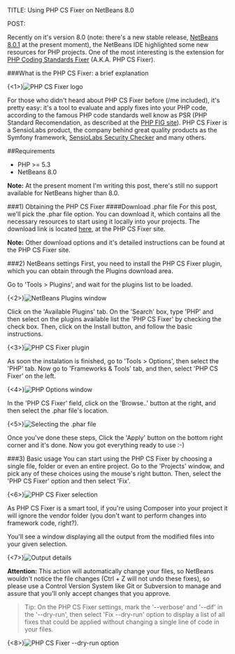 TITLE: Using PHP CS Fixer on NetBeans 8.0

POST:

Recently on it's version 8.0 (note: there's a new stable release, [NetBeans 8.0.1](https://netbeans.org/downloads/) at the present moment), the NetBeans IDE highlighted some new resources for PHP projects. One of the most interesting is the extension for  [PHP Coding Standards Fixer](http://cs.sensiolabs.org/) (A.K.A. PHP CS Fixer).

###What is the PHP CS Fixer: a brief explanation

{<1>}![PHP CS Fixer logo](https://33.media.tumblr.com/01739a44006c295a9ccd6d73ef72c741/tumblr_nc0vo2OkeT1qjtycto7_1280.png)

For those who didn't heard about PHP CS Fixer before (/me included), it's pretty easy: it's a tool to evaluate and apply fixes into your PHP code, according to the famous PHP code standards well know as PSR (PHP Standard Recomendation, as described at the [PHP FIG site](http://www.php-fig.org/)). PHP CS Fixer is a SensioLabs product, the company behind great quality products as the Symfony framework, [SensioLabs Security Checker](https://security.sensiolabs.org/) and many others.

##Requirements
* PHP >= 5.3
* NetBeans 8.0

**Note:** At the present moment I'm writing this post, there's still no support available for NetBeans higher than 8.0.

###1) Obtaining the PHP CS Fixer
####Download .phar file
For this post, we'll pick the .phar file option. You can download it, which contains all the necessary resources to start using it locally into your projects. The download link is located [here](http://get.sensiolabs.org/php-cs-fixer.phar), at the PHP CS Fixer site.

**Note:** Other download options and it's detailed instructions can be found at the PHP CS Fixer site.

###2) NetBeans settings
First, you need to install the PHP CS Fixer plugin, which you can obtain through the Plugins download area.

Go to 'Tools > Plugins', and wait for the plugins list to be loaded.

{<2>}![NetBeans Plugins window](https://31.media.tumblr.com/8717a9bb1a483be6090779c78c1084eb/tumblr_nc0vo2OkeT1qjtycto3_1280.png)

Click on the 'Available Plugins' tab. On the 'Search' box, type 'PHP' and then select on the plugins available list the 'PHP CS Fixer' by checking the check box. Then, click on the Install button, and follow the basic instructions.

{<3>}![PHP CS Fixer plugin](https://38.media.tumblr.com/d2c1f41da43d3de8081aa1bd6c1d71c2/tumblr_nc0vo2OkeT1qjtycto4_1280.png)

As soon the instalation is finished, go to 'Tools > Options', then select the 'PHP' tab. Now go to 'Frameworks & Tools' tab, and then, select 'PHP CS Fixer' on the left.

{<4>}![PHP Options window](https://38.media.tumblr.com/fa3407a83e3a3c96dd4cd9a0e5b81757/tumblr_nc0vo2OkeT1qjtycto6_1280.png)

In the 'PHP CS Fixer' field, click on the 'Browse..' button at the right, and then select the .phar file's location.

{<5>}![Selecting the .phar file](http://33.media.tumblr.com/7d65ddf1624a2090efb0a263460273c0/tumblr_nc0w8bN3Cf1qjtycto1_1280.png)

Once you've done these steps, Click the 'Apply' button on the bottom right corner and it's done. Now you got everything ready to use :-)

###3) Basic usage
You can start using the PHP CS Fixer by choosing a single file, folder or even an entire project. Go to the 'Projects' window, and pick any of these choices using the mouse's right button. Then, select the 'PHP CS Fixer' option and then select 'Fix'.

{<6>}![PHP CS Fixer selection](https://38.media.tumblr.com/dcd15964f9421b643b02b0ffd47fbe40/tumblr_nc0vo2OkeT1qjtycto5_500.png)

As PHP CS Fixer is a smart tool, if you're using Composer into your project it will ignore the vendor folder (you don't want to perform changes into framework code, right?).

You'll see a window displaying all the output from the modified files into your given selection.

{<7>}![Output details](https://33.media.tumblr.com/1892a61f89ae930624528611e6296cee/tumblr_nc0vo2OkeT1qjtycto1_1280.png)

**Attention:** This action will automatically change your files, so NetBeans wouldn't notice the file changes (Ctrl + Z will not undo these fixes), so please use a Control Version System like Git or Subversion to manage and assure that you'll only accept changes that you approve.

> Tip: On the PHP CS Fixer settings, mark the '--verbose' and '--dif' in the '--dry-run', then select 'Fix --dry-run' option to display a list of all fixes that could be applied without changing a single line of code in your files.

{<8>}![PHP CS Fixer --dry-run option](https://33.media.tumblr.com/1ecb640caaa5250fe9e4eb57d11b1ef6/tumblr_nc0vo2OkeT1qjtycto2_1280.png)